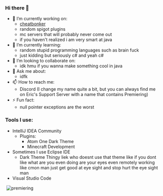 ### Hi there 👋
- 🔭 I’m currently working on:
    - [cheatbonker](https://github.com/cheatbonker)
    - random spigot plugins
    - mc servers that will probably never come out
    - if you haven't realized i am very smart at java
- 🌱 I’m currently learning:
    - random stupid programming languages such as brain fuck
    - just kidding but seriously c# and yeah c#
- 👯 I’m looking to collaborate on:
    - idk hmu if you wanna make something cool in java
- 💬 Ask me about:
    - idfk
- 📫 How to reach me:
    - Discord (I change my name quite a bit, but you can always find me on Eric's Support Server with a name that contains Premiering)
- ⚡ Fun fact:
    - null pointer exceptions are the worst
### Tools I use:
- IntelliJ IDEA Community
    - Plugins:
        - Atom One Dark Theme
        - Minecraft Development
- Sometimes I use Eclipse IDE
    - Dark Theme Thingy liek who doesnt use that theme like if you dont like what are you even doing are your eyes even remotely working like cmon man just get good at eye sight and stop hurt the eye sight man
- Visual Studio Code

<p>&nbsp;<img align="center" src="https://github-readme-stats.vercel.app/api?username=premiering&show_icons=true&locale=en" alt="premiering" /></p>
<!--- why did you fork this man like why dude why did you fork this project go fork some of my other projects --->
